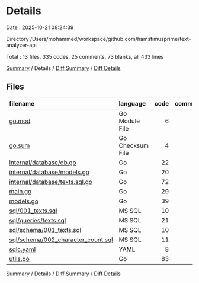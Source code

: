 # Details

Date : 2025-10-21 08:24:39

Directory /Users/mohammed/workspace/github.com/hamstimusprime/text-analyzer-api

Total : 13 files,  335 codes, 25 comments, 73 blanks, all 433 lines

[Summary](results.md) / Details / [Diff Summary](diff.md) / [Diff Details](diff-details.md)

## Files
| filename | language | code | comment | blank | total |
| :--- | :--- | ---: | ---: | ---: | ---: |
| [go.mod](/go.mod) | Go Module File | 6 | 0 | 3 | 9 |
| [go.sum](/go.sum) | Go Checksum File | 4 | 0 | 1 | 5 |
| [internal/database/db.go](/internal/database/db.go) | Go | 22 | 3 | 7 | 32 |
| [internal/database/models.go](/internal/database/models.go) | Go | 20 | 3 | 6 | 29 |
| [internal/database/texts.sql.go](/internal/database/texts.sql.go) | Go | 72 | 4 | 12 | 88 |
| [main.go](/main.go) | Go | 29 | 4 | 9 | 42 |
| [models.go](/models.go) | Go | 39 | 1 | 12 | 52 |
| [sql/001\_texts.sql](/sql/001_texts.sql) | MS SQL | 10 | 2 | 2 | 14 |
| [sql/queries/texts.sql](/sql/queries/texts.sql) | MS SQL | 21 | 3 | 6 | 30 |
| [sql/schema/001\_texts.sql](/sql/schema/001_texts.sql) | MS SQL | 10 | 2 | 2 | 14 |
| [sql/schema/002\_character\_count.sql](/sql/schema/002_character_count.sql) | MS SQL | 11 | 2 | 1 | 14 |
| [sqlc.yaml](/sqlc.yaml) | YAML | 8 | 0 | 0 | 8 |
| [utils.go](/utils.go) | Go | 83 | 1 | 12 | 96 |

[Summary](results.md) / Details / [Diff Summary](diff.md) / [Diff Details](diff-details.md)